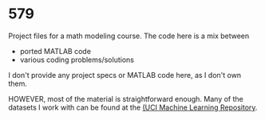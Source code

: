 # 579
Project files for a math modeling course.
The code here is a mix between
* ported MATLAB code 
* various coding problems/solutions

I don't provide any project specs or MATLAB code here, as I don't own them.

HOWEVER, most of the material is straightforward enough. Many of the datasets I
work with can be found at the
[(UCI Machine Learning Repository](http://archive.ics.uci.edu/ml/).
